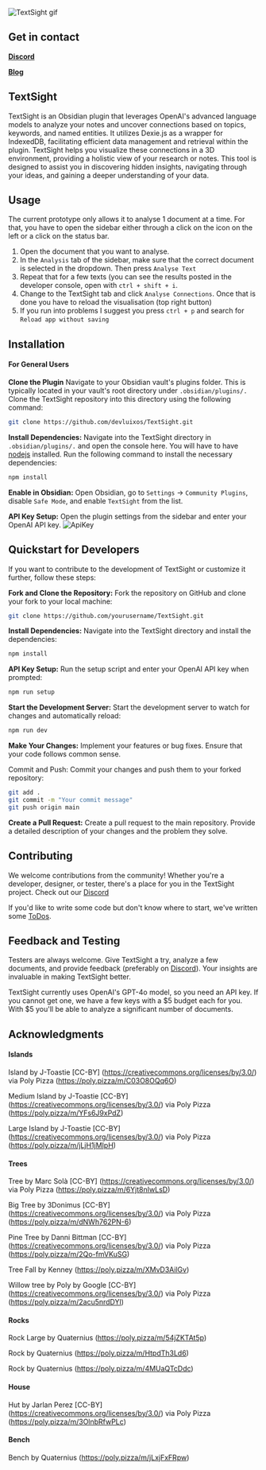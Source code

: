 ![TextSight gif](https://github.com/devluixos/TextSight/blob/master/showcase_gif.gif)

## Get in contact
**[Discord](https://discord.com/invite/bsECGrvScp)**

**[Blog](https://publish.obsidian.md/luix/)**

## TextSight
TextSight is an Obsidian plugin that leverages OpenAI's advanced language models to analyze your notes and uncover connections based on topics, keywords, and named entities. It utilizes Dexie.js as a wrapper for IndexedDB, facilitating efficient data management and retrieval within the plugin. TextSight helps you visualize these connections in a 3D environment, providing a holistic view of your research or notes. This tool is designed to assist you in discovering hidden insights, navigating through your ideas, and gaining a deeper understanding of your data.

## Usage
The current prototype only allows it to analyse 1 document at a time.
For that, you have to open the sidebar either through a click on the icon on the left or a click on the status bar.
1. Open the document that you want to analyse.
2. In the `Analysis` tab of the sidebar, make sure that the correct document is selected in the dropdown. Then press `Analyse Text`
3. Repeat that for a few texts (you can see the results posted in the developer console, open with `ctrl + shift + i`.
4. Change to the TextSight tab and click `Analyse Connections`. Once that is done you have to reload the visualisation (top right button)
5. If you run into problems I suggest you press `ctrl + p` and search for `Reload app without saving`

## Installation
#### For General Users

**Clone the Plugin**
Navigate to your Obsidian vault's plugins folder. This is typically located in your vault's root directory under `.obsidian/plugins/.` Clone the TextSight repository into this directory using the following command:

```bash
git clone https://github.com/devluixos/TextSight.git
```

**Install Dependencies:**
Navigate into the TextSight directory in `.obsidian/plugins/.` and open the console here. You will have to have [nodejs](https://nodejs.org/en/download/package-manager) installed.
Run the following command to install the necessary dependencies:

```bash
npm install
```

**Enable in Obsidian:**
Open Obsidian, go to `Settings` -> `Community Plugins`, disable `Safe Mode`, and enable `TextSight` from the list.

**API Key Setup:**
Open the plugin settings from the sidebar and enter your OpenAI API key.
![ApiKey](https://github.com/devluixos/TextSight/blob/master/apikeyadding.png)

## Quickstart for Developers
If you want to contribute to the development of TextSight or customize it further, follow these steps:

**Fork and Clone the Repository:**
Fork the repository on GitHub and clone your fork to your local machine:
```bash
git clone https://github.com/yourusername/TextSight.git
```

**Install Dependencies:**
Navigate into the TextSight directory and install the dependencies:
```bash
npm install
```

**API Key Setup:**
Run the setup script and enter your OpenAI API key when prompted:
```bash
npm run setup
```

**Start the Development Server:**
Start the development server to watch for changes and automatically reload:
```bash
npm run dev
```

**Make Your Changes:**
Implement your features or bug fixes. Ensure that your code follows common sense.

Commit and Push:
Commit your changes and push them to your forked repository:
```bash
git add .
git commit -m "Your commit message"
git push origin main
```
**Create a Pull Request:**
Create a pull request to the main repository. Provide a detailed description of your changes and the problem they solve.

## Contributing

We welcome contributions from the community! Whether you're a developer, designer, or tester, there's a place for you in the TextSight project. Check out our [Discord](https://discord.gg/FyTVuNbq)

If you'd like to write some code but don't know where to start, we've written some [ToDos](https://publish.obsidian.md/luix/Master+Thesis/TextSight_Publish/Development/1+Introduction.).

## Feedback and Testing

Testers are always welcome. Give TextSight a try, analyze a few documents, and provide feedback (preferably on [Discord](https://discord.gg/FyTVuNbq)). Your insights are invaluable in making TextSight better.

TextSight currently uses OpenAI's GPT-4o model, so you need an API key. If you cannot get one, we have a few keys with a $5 budget each for you. With $5 you'll be able to analyze a significant number of documents.

## Acknowledgments
#### Islands
Island by J-Toastie [CC-BY] (https://creativecommons.org/licenses/by/3.0/) via Poly Pizza (https://poly.pizza/m/C03O8OQq6O)

Medium Island by J-Toastie [CC-BY] (https://creativecommons.org/licenses/by/3.0/) via Poly Pizza (https://poly.pizza/m/YFs6J9xPdZ)

Large Island by J-Toastie [CC-BY] (https://creativecommons.org/licenses/by/3.0/) via Poly Pizza (https://poly.pizza/m/jLjH1jMIpH)

#### Trees
Tree by Marc Solà [CC-BY] (https://creativecommons.org/licenses/by/3.0/) via Poly Pizza (https://poly.pizza/m/6Yjt8nIwLsD)

Big Tree by 3Donimus [CC-BY] (https://creativecommons.org/licenses/by/3.0/) via Poly Pizza (https://poly.pizza/m/dNWh762PN-6)

Pine Tree by Danni Bittman [CC-BY] (https://creativecommons.org/licenses/by/3.0/) via Poly Pizza (https://poly.pizza/m/2Qo-fmVKuSG)

Tree Fall by Kenney (https://poly.pizza/m/XMvD3AilGv)

Willow tree by Poly by Google [CC-BY] (https://creativecommons.org/licenses/by/3.0/) via Poly Pizza (https://poly.pizza/m/2acu5nrdDYl)

#### Rocks
Rock Large by Quaternius (https://poly.pizza/m/54jZKTAt5p)

Rock by Quaternius (https://poly.pizza/m/HtpdTh3Ld6)

Rock by Quaternius (https://poly.pizza/m/4MUaQTcDdc)

#### House 
Hut by Jarlan Perez [CC-BY] (https://creativecommons.org/licenses/by/3.0/) via Poly Pizza (https://poly.pizza/m/3OlnbRfwPLc)

#### Bench
Bench by Quaternius (https://poly.pizza/m/jLxjFxFRpw)
